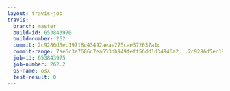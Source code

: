 ```yaml
---
layout: travis-job
travis:
  branch: master
  build-id: 653843970
  build-number: 262
  commit: 2c9286d5ec19718c43492aeae275cae372637a1c
  commit-range: 7ae6c3e7606c7ea653db949feff56dd1d34946a2...2c9286d5ec19718c43492aeae275cae372637a1c
  job-id: 653843975
  job-number: 262.2
  os-name: osx
  test-result: 0
---
```

